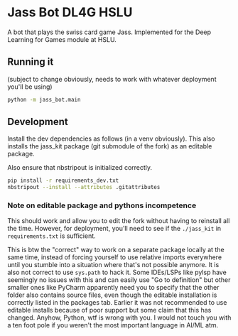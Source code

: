 # Jass Bot DL4G HSLU

A bot that plays the swiss card game Jass. Implemented for the Deep Learning for Games module at HSLU.

## Running it

(subject to change obviously, needs to work with whatever deployment you'll be using)

```bash
python -m jass_bot.main
```

## Development

Install the dev dependencies as follows (in a venv obviously).
This also installs the jass_kit package (git submodule of the fork) as an editable package.

Also ensure that nbstripout is initialized correctly.

```bash
pip install -r requirements_dev.txt
nbstripout --install --attributes .gitattributes
```

### Note on editable package and pythons incompetence

This should work and allow you to edit the fork without having to reinstall all the time.
However, for deployment, you'll need to see if the `./jass_kit` in `requirements.txt` is sufficient.

This is btw the "correct" way to work on a separate package locally at the same time, instead of forcing yourself to use relative imports everywhere until you stumble into a situation where that's not possible anymore. It is also not correct to use `sys.path` to hack it. Some IDEs/LSPs like pylsp have seemingly no issues with this and can easily use "Go to definition" but other smaller ones like PyCharm apparently need you to specify that the other folder also contains source files, even though the editable installation is correctly listed in the packages tab.
Earlier it was not recommended to use editable installs because of poor support but some claim that this has changed. Anyhow, Python, wtf is wrong with you. I would not touch you with a ten foot pole if you weren't the most important language in AI/ML atm.

